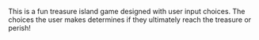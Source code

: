This is a fun treasure island game designed with user input choices. The choices the user makes determines if they ultimately reach the treasure or perish!